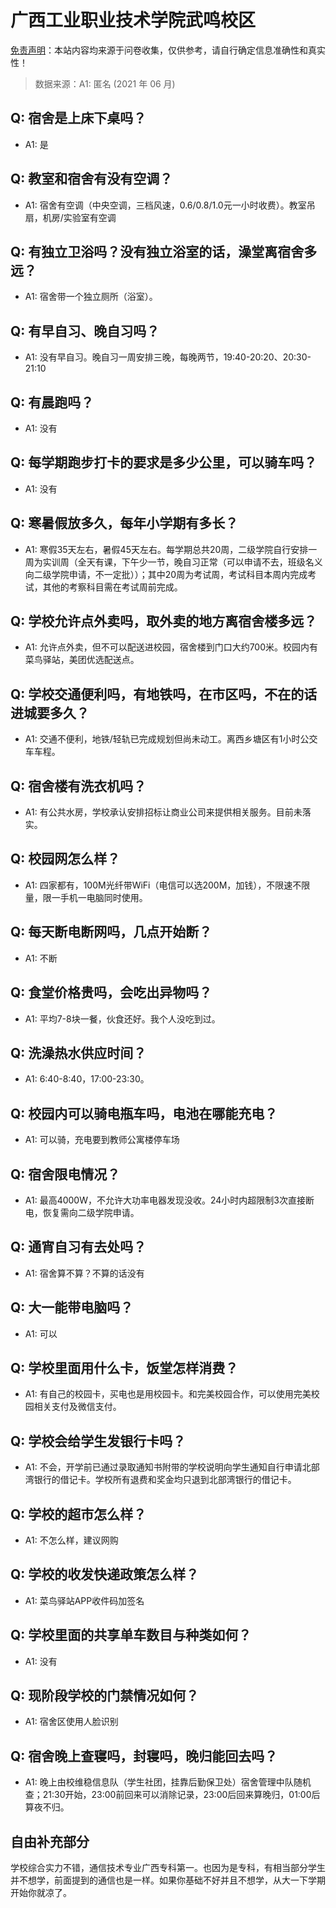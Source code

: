 # 广西工业职业技术学院武鸣校区

[免责声明](https://colleges.chat/#_3)：本站内容均来源于问卷收集，仅供参考，请自行确定信息准确性和真实性！

> 数据来源：A1: 匿名 (2021 年 06 月)

## Q: 宿舍是上床下桌吗？

- A1: 是

## Q: 教室和宿舍有没有空调？

- A1: 宿舍有空调（中央空调，三档风速，0.6/0.8/1.0元一小时收费）。教室吊扇，机房/实验室有空调

## Q: 有独立卫浴吗？没有独立浴室的话，澡堂离宿舍多远？

- A1: 宿舍带一个独立厕所（浴室）。

## Q: 有早自习、晚自习吗？

- A1: 没有早自习。晚自习一周安排三晚，每晚两节，19:40-20:20、20:30-21:10

## Q: 有晨跑吗？

- A1: 没有

## Q: 每学期跑步打卡的要求是多少公里，可以骑车吗？

- A1: 没有

## Q: 寒暑假放多久，每年小学期有多长？

- A1: 寒假35天左右，暑假45天左右。每学期总共20周，二级学院自行安排一周为实训周（全天有课，下午少一节，晚自习正常（可以申请不去，班级名义向二级学院申请，不一定批））；其中20周为考试周，考试科目本周内完成考试，其他的考察科目需在考试周前完成。

## Q: 学校允许点外卖吗，取外卖的地方离宿舍楼多远？

- A1: 允许点外卖，但不可以配送进校园，宿舍楼到门口大约700米。校园内有菜鸟驿站，美团优选配送点。

## Q: 学校交通便利吗，有地铁吗，在市区吗，不在的话进城要多久？

- A1: 交通不便利，地铁/轻轨已完成规划但尚未动工。离西乡塘区有1小时公交车车程。

## Q: 宿舍楼有洗衣机吗？

- A1: 有公共水房，学校承认安排招标让商业公司来提供相关服务。目前未落实。

## Q: 校园网怎么样？

- A1: 四家都有，100M光纤带WiFi（电信可以选200M，加钱），不限速不限量，限一手机一电脑同时使用。

## Q: 每天断电断网吗，几点开始断？

- A1: 不断

## Q: 食堂价格贵吗，会吃出异物吗？

- A1: 平均7-8块一餐，伙食还好。我个人没吃到过。

## Q: 洗澡热水供应时间？

- A1: 6:40-8:40，17:00-23:30。

## Q: 校园内可以骑电瓶车吗，电池在哪能充电？

- A1: 可以骑，充电要到教师公寓楼停车场

## Q: 宿舍限电情况？

- A1: 最高4000W，不允许大功率电器发现没收。24小时内超限制3次直接断电，恢复需向二级学院申请。

## Q: 通宵自习有去处吗？

- A1: 宿舍算不算？不算的话没有

## Q: 大一能带电脑吗？

- A1: 可以

## Q: 学校里面用什么卡，饭堂怎样消费？

- A1: 有自己的校园卡，买电也是用校园卡。和完美校园合作，可以使用完美校园相关支付及微信支付。

## Q: 学校会给学生发银行卡吗？

- A1: 不会，开学前已通过录取通知书附带的学校说明向学生通知自行申请北部湾银行的借记卡。学校所有退费和奖金均只退到北部湾银行的借记卡。

## Q: 学校的超市怎么样？

- A1: 不怎么样，建议网购

## Q: 学校的收发快递政策怎么样？

- A1: 菜鸟驿站APP收件码加签名

## Q: 学校里面的共享单车数目与种类如何？

- A1: 没有

## Q: 现阶段学校的门禁情况如何？

- A1: 宿舍区使用人脸识别

## Q: 宿舍晚上查寝吗，封寝吗，晚归能回去吗？

- A1: 晚上由校维稳信息队（学生社团，挂靠后勤保卫处）宿舍管理中队随机查；21:30开始，23:00前回来可以消除记录，23:00后回来算晚归，01:00后算夜不归。

## 自由补充部分

学校综合实力不错，通信技术专业广西专科第一。也因为是专科，有相当部分学生并不想学，前面提到的通信也是一样。如果你基础不好并且不想学，从大一下学期开始你就凉了。